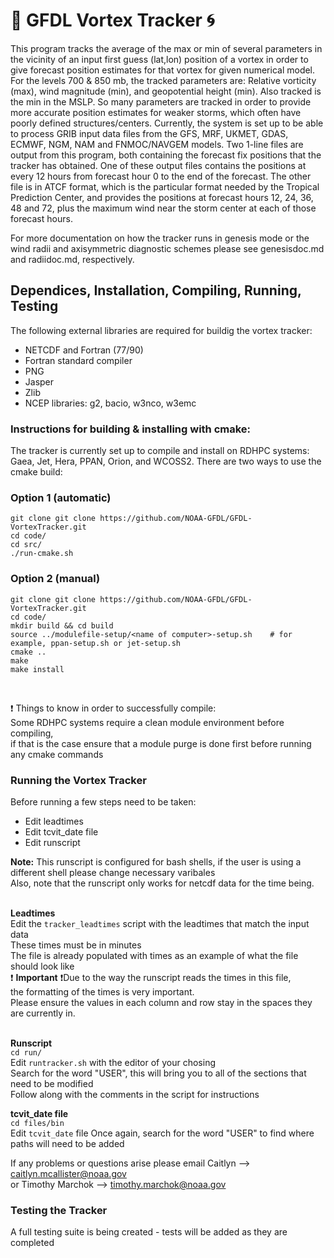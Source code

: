 # 🌊 GFDL Vortex Tracker 🌀

  This program tracks the average of the max or min of several parameters in the vicinity of an input
first guess (lat,lon) position of a vortex in order to give forecast position estimates for that vortex for
given numerical model.  For the levels 700 & 850 mb, the tracked parameters are:
Relative vorticity (max), wind magnitude (min), and geopotential height (min). 
Also tracked is the min in the MSLP. So many parameters are tracked in order to provide more accurate 
position estimates for weaker storms, which often have poorly defined structures/centers.
Currently, the system is set up to be able to process GRIB input data files from the GFS, MRF, UKMET, GDAS,
ECMWF, NGM, NAM and FNMOC/NAVGEM models. Two 1-line files are  output from this program, both containing the 
forecast fix positions that the  tracker has obtained.  One of these  output files contains the positions at 
every 12 hours from forecast hour 0 to the end of the forecast. The other file is in ATCF format, which is 
the particular format needed by the Tropical Prediction Center, and provides the positions at forecast hours
12, 24, 36, 48 and 72, plus the maximum wind near the storm center at each of those forecast hours.

For more documentation on how the tracker runs in genesis mode or the wind radii and axisymmetric diagnostic schemes please see genesisdoc.md and radiidoc.md, respectively.

## Dependices, Installation, Compiling, Running, Testing

The following external libraries are required for buildig the vortex tracker:
  * NETCDF and Fortran (77/90)
  * Fortran standard compiler
  * PNG
  * Jasper
  * Zlib
  * NCEP libraries: g2, bacio, w3nco, w3emc

### Instructions for building & installing with cmake:

The tracker is currently set up to compile and install on RDHPC systems: Gaea, Jet, Hera, PPAN, Orion, and WCOSS2.
There are two ways to use the cmake build:

### Option 1 (automatic) ###
```
git clone git clone https://github.com/NOAA-GFDL/GFDL-VortexTracker.git
cd code/
cd src/
./run-cmake.sh
```

### Option 2 (manual) ###
```
git clone git clone https://github.com/NOAA-GFDL/GFDL-VortexTracker.git
cd code/
mkdir build && cd build
source ../modulefile-setup/<name of computer>-setup.sh    # for example, ppan-setup.sh or jet-setup.sh
cmake ..
make
make install
```
<br />

❗ Things to know in order to successfully compile: <br />
    Some RDHPC systems require a clean module environment before compiling, <br />
    if that is the case ensure that a module purge is done first before running any cmake commands

### Running the Vortex Tracker

Before running a few steps need to be taken:
* Edit leadtimes
* Edit tcvit_date file
* Edit runscript

**Note:** This runscript is configured for bash shells, if the user is using a different shell please change necessary varibales <br />
Also, note that the runscript only works for netcdf data for the time being. <br /> <br />


**Leadtimes** <br />
Edit the `tracker_leadtimes` script with the leadtimes that match the input data <br />
These times must be in minutes <br />
The file is already populated with times as an example of what the file should look like <br />
❗ **Important** ❗Due to the way the runscript reads the times in this file, <br />
the formatting of the times is very important. <br />
Please ensure the values in each column and row stay in the spaces they are currently in. <br /> <br />

**Runscript** <br />
` cd run/ ` <br />
Edit `runtracker.sh` with the editor of your chosing <br />
Search for the word "USER", this will bring you to all of the sections that need to be modified <br />
Follow along with the comments in the script for instructions

**tcvit_date file** <br />
`cd files/bin` <br />
Edit `tcvit_date` file
Once again, search for the word "USER" to find where paths will need to be added


If any problems or questions arise please email Caitlyn --> caitlyn.mcallister@noaa.gov <br />
or Timothy Marchok --> timothy.marchok@noaa.gov


### Testing the Tracker
A full testing suite is being created - tests will be added as they are completed

